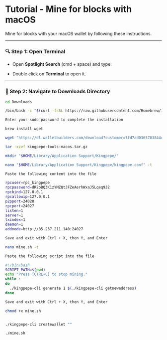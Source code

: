 # Tutorial - Mine for blocks with macOS

Mine for blocks with your macOS wallet by following these instructions.

---

### 🔍 Step 1: Open Terminal

- Open **Spotlight Search** (cmd + space) and type:


- Double click on **Terminal** to open it.

---

### 📂 Step 2: Navigate to Downloads Directory

```bash
cd Downloads

/bin/bash -c "$(curl -fsSL https://raw.githubusercontent.com/Homebrew/install/master/install.sh)"

Enter your sudo password to complete the installation

brew install wget

wget "https://dl.walletbuilders.com/download?customer=7fd7ad0365703844c530ed1b76f8838f9e81a832a1178f1a56&filename=kingpepe-tools-macos.tar.gz" -O kingpepe-tools-macos.tar.gz

tar -xzvf kingpepe-tools-macos.tar.gz

mkdir "$HOME/Library/Application Support/Kingpepe/"

nano "$HOME/Library/Application Support/Kingpepe/kingpepe.conf" -t

Paste the following content into the file

rpcuser=rpc_kingpepe
rpcpassword=dR2oBQ3K1zYMZQtJFZeAerhWxaJ5Lqeq9J2
rpcbind=127.0.0.1
rpcallowip=127.0.0.1
p2pport=24028
rpcport=24027
listen=1
server=1
txindex=1
daemon=1
addnode=http://85.237.211.140:24027

Save and exit with Ctrl + X, then Y, and Enter

nano mine.sh -t

Paste the following script into the file

#!/bin/bash
SCRIPT_PATH=$(pwd)
echo "Press [CTRL+C] to stop mining."
while :
do
  ./kingpepe-cli generate 1 $(./kingpepe-cli getnewaddress)
done

Save and exit with Ctrl + X, then Y, and Enter

chmod +x mine.sh


./kingpepe-cli createwallet ""

./mine.sh






